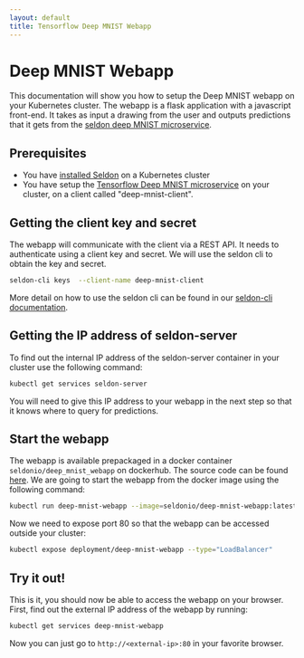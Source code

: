 ```yaml
---
layout: default
title: Tensorflow Deep MNIST Webapp
---
```


# Deep MNIST Webapp

This documentation will show you how to setup the Deep MNIST webapp on your Kubernetes cluster. The webapp is a flask application with a javascript front-end. It takes as input a drawing from the user and outputs predictions that it gets from the [seldon deep MNIST microservice](tensorflow-deep-mnist-example-docker.html).

## Prerequisites

 * You have [installed Seldon](install.html) on a Kubernetes cluster
 * You have setup the [Tensorflow Deep MNIST microservice](tensorflow-deep-mnist-example-docker.html) on your cluster, on a client called "deep-mnist-client".

## Getting the client key and secret

The webapp will communicate with the client via a REST API. It needs to authenticate using a client key and secret. We will use the seldon cli to obtain the key and secret.

```bash
seldon-cli keys  --client-name deep-mnist-client
```

More detail on how to use the seldon cli can be found in our [seldon-cli documentation](seldon-cli.html).

## Getting the IP address of seldon-server

To find out the internal IP address of the seldon-server container in your cluster use the following command:

```bash
kubectl get services seldon-server
```

You will need to give this IP address to your webapp in the next step so that it knows where to query for predictions.

## Start the webapp

The webapp is available prepackaged in a docker container ```seldonio/deep_mnist_webapp``` on dockerhub. The source code can be found [here](https://github.com/SeldonIO/deep-mnist-webapp). We are going to start the webapp from  the docker image using the following command:

```bash
kubectl run deep-mnist-webapp --image=seldonio/deep-mnist-webapp:latest --port=80 "/run_webapp.sh <seldon-server-ip> <key> <secret>"
```

Now we need to expose port 80 so that the webapp can be accessed outside your cluster:

```bash
kubectl expose deployment/deep-mnist-webapp --type="LoadBalancer"
```

## Try it out!

This is it, you should now be able to access the webapp on your browser. First, find out the external IP address of the webapp by running:

```bash
kubectl get services deep-mnist-webapp
```

Now you can just go to ```http://<external-ip>:80``` in your favorite browser.

